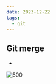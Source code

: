 ```yaml
---
date: 2023-12-22
tags:
  - git
---
```

## Git merge
- 

![500](https://statics.cdn.200lab.io/2023/08/Untitled--2-.png)